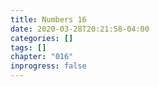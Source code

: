 ```yaml
---
title: Numbers 16
date: 2020-03-28T20:21:58-04:00
categories: []
tags: []
chapter: "016"
inprogress: false
---
```


